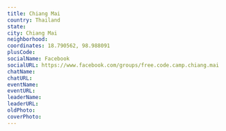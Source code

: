 ```yaml
---
title: Chiang Mai
country: Thailand
state: 
city: Chiang Mai
neighborhood: 
coordinates: 18.790562, 98.988091
plusCode:
socialName: Facebook
socialURL: https://www.facebook.com/groups/free.code.camp.chiang.mai
chatName:
chatURL:
eventName:
eventURL:
leaderName:
leaderURL:
oldPhoto: 
coverPhoto:
---
```


